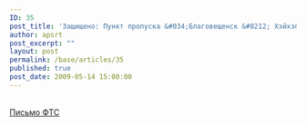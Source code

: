 ```yaml
---
ID: 35
post_title: 'Защищено: Пункт пропуска &#034;Благовещенск &#8212; Хэйхэ&#034;'
author: apsrt
post_excerpt: ""
layout: post
permalink: /base/articles/35
published: true
post_date: 2009-05-14 15:00:00
---
```

<a href="http://www.apsrt.ru/docs/fts.doc"> <span style="text-decoration:underline;"></span><br />
Письмо ФТС </a>